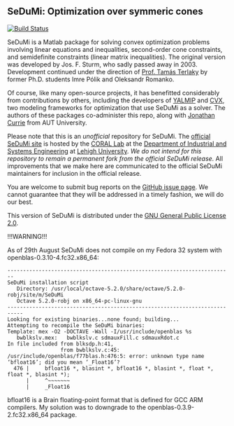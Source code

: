 ## SeDuMi: Optimization over symmeric cones

[![Build Status](https://travis-ci.org/sqlp/sedumi.svg?branch=master)](https://travis-ci.org/sqlp/sedumi)

SeDuMi is a Matlab package for solving convex optimization problems involving linear equations and inequalities, second-order cone constraints, and semidefinite constraints (linear matrix inequalities). The original version was developed by Jos. F. Sturm, who sadly passed away in 2003. Development continued under the direction of [Prof. Tamás Terlaky](http://coral.ise.lehigh.edu/terlaky/) by former Ph.D. students Imre Pólik and Oleksandr Romanko. 

Of course, like many open-source projects, it has benefitted considerably from contributions by others, including the developers of [YALMIP](https://yalmip.github.io/) and [CVX](http://cvxr.com), two modeling frameworks for optimization that use SeDuMi as a solver. The authors of these packages co-administer this repo, along with [Jonathan Currie](http://www.i2c2.aut.ac.nz/) from AUT University.

Please note that this is an *unofficial* repository for SeDuMi. The [official SeDuMi site](http://sedumi.ie.lehigh.edu/) is hosted by the [CORAL Lab](http://coral.ise.lehigh.edu/) at the [Department of Industrial and Systems Engineering](https://engineering.lehigh.edu/ise) at [Lehigh University](https://www.lehigh.edu/). *We do not intend for this repository to remain a permanent fork from the official SeDuMi release.* All improvements that we make here are communicated to the official SeDuMi maintainers for inclusion in the official release.

You are welcome to submit bug reports on the [GitHub issue page](https://github.com/sedumi/sedumi/issues). We cannot guarantee that they will be addressed in a timely fashion, we will do our best.

This version of SeDuMi is distributed under the [GNU General Public License 2.0](https://www.gnu.org/licenses/old-licenses/gpl-2.0.en.html).


!!!WARNING!!!

As of 29th August SeDuMi does not compile on my Fedora 32 system with openblas-0.3.10-4.fc32.x86_64:
```
------------------------------------------------------------------------
SeDuMi installation script
   Directory: /usr/local/octave-5.2.0/share/octave/5.2.0-robj/site/m/SeDuMi
   Octave 5.2.0-robj on x86_64-pc-linux-gnu
---------------------------------------------------------------------------
Looking for existing binaries...none found; building...
Attempting to recompile the SeDuMi binaries:
Template: mex -O2 -DOCTAVE -Wall -I/usr/include/openblas %s 
   bwblkslv.mex:   bwblkslv.c sdmauxFill.c sdmauxRdot.c
In file included from blksdp.h:41,
                 from bwblkslv.c:45:
/usr/include/openblas/f77blas.h:476:5: error: unknown type name ‘bfloat16’; did you mean ‘_Float16’?
  476 |     bfloat16 *, blasint *, bfloat16 *, blasint *, float *, float *, blasint *);
      |     ^~~~~~~~
      |     _Float16
```
bfloat16 is a  Brain floating-point format that is defined for
GCC ARM compilers. My solution was to downgrade to the
openblas-0.3.9-2.fc32.x86_64 package.
